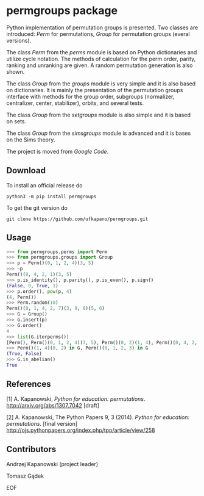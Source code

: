 # permgroups package

Python implementation of permutation groups is presented. 
Two classes are introduced: *Perm* for permutations, 
*Group* for permutation groups (everal versions). 

The class *Perm* from the *perms* module
is based on Python dictionaries and utilize cycle notation. 
The methods of calculation for the perm order, parity, ranking and unranking 
are given. A random permutation generation is also shown. 

The class *Group* from the *groups* module
is very simple and it is also based on dictionaries. 
It is mainly the presentation of the permutation groups interface with 
methods for the group order, subgroups (normalizer, centralizer, center, 
stabilizer), orbits, and several tests.

The class *Group* from the *setgroups* module
is also simple and it is based on sets.

The class *Group* from the *simsgroups* module
is advanced and it is bases on the Sims theory.

The project is moved from *Google Code*.

## Download

To install an official release do

    python3 -m pip install permgroups

To get the git version do

    git clone https://github.com/ufkapano/permgroups.git

## Usage

~~~python
>>> from permgroups.perms import Perm
>>> from permgroups.groups import Group
>>> p = Perm()(0, 1, 2, 4)(3, 5)
>>> ~p
Perm()(0, 4, 2, 1)(3, 5)
>>> p.is_identity(), p.parity(), p.is_even(), p.sign()
(False, 0, True, 1)
>>> p.order(), pow(p, 4)
(4, Perm())
>>> Perm.random(10)
Perm()(0, 1, 4, 2, 7)(3, 9, 8)(5, 6)
>>> G = Group()
>>> G.insert(p)
>>> G.order()
4
>>> list(G.iterperms())
[Perm(), Perm()(0, 1, 2, 4)(3, 5), Perm()(0, 2)(1, 4), Perm()(0, 4, 2, 1)(3, 5)]
>>> Perm()(1, 4)(0, 2) in G, Perm()(0, 1, 2, 3) in G
(True, False)
>>> G.is_abelian()
True
~~~

## References

[1] A. Kapanowski, *Python for education: permutations*. 
http://arxiv.org/abs/1307.7042 [draft]

[2] A. Kapanowski, The Python Papers 9, 3 (2014). 
*Python for education: permutations*. [final version]
http://ojs.pythonpapers.org/index.php/tpp/article/view/258 

## Contributors

Andrzej Kapanowski (project leader)

Tomasz Gądek

EOF

